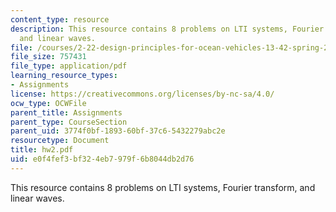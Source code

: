 ```yaml
---
content_type: resource
description: This resource contains 8 problems on LTI systems, Fourier transform,
  and linear waves.
file: /courses/2-22-design-principles-for-ocean-vehicles-13-42-spring-2005/e0f4fef3bf324eb7979f6b8044db2d76_hw2.pdf
file_size: 757431
file_type: application/pdf
learning_resource_types:
- Assignments
license: https://creativecommons.org/licenses/by-nc-sa/4.0/
ocw_type: OCWFile
parent_title: Assignments
parent_type: CourseSection
parent_uid: 3774f0bf-1893-60bf-37c6-5432279abc2e
resourcetype: Document
title: hw2.pdf
uid: e0f4fef3-bf32-4eb7-979f-6b8044db2d76
---
```

This resource contains 8 problems on LTI systems, Fourier transform, and linear waves.